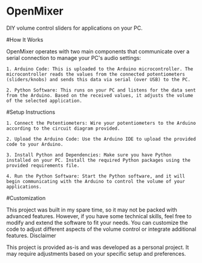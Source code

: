 # OpenMixer
DIY volume control sliders for applications on your PC.

#How It Works

OpenMixer operates with two main components that communicate over a serial connection to manage your PC's audio settings:

    1. Arduino Code: This is uploaded to the Arduino microcontroller. The microcontroller reads the values from the connected potentiometers (sliders/knobs) and sends this data via serial (over USB) to the PC.

    2. Python Software: This runs on your PC and listens for the data sent from the Arduino. Based on the received values, it adjusts the volume of the selected application.

#Setup Instructions

    1. Connect the Potentiometers: Wire your potentiometers to the Arduino according to the circuit diagram provided.

    2. Upload the Arduino Code: Use the Arduino IDE to upload the provided code to your Arduino.

    3. Install Python and Dependencies: Make sure you have Python installed on your PC. Install the required Python packages using the provided requirements file.

    4. Run the Python Software: Start the Python software, and it will begin communicating with the Arduino to control the volume of your applications.

#Customization

This project was built in my spare time, so it may not be packed with advanced features. However, if you have some technical skills, feel free to modify and extend the software to fit your needs. You can customize the code to adjust different aspects of the volume control or integrate additional features.
Disclaimer

This project is provided as-is and was developed as a personal project. It may require adjustments based on your specific setup and preferences.



